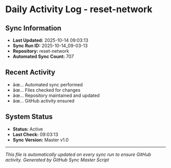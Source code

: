 ﻿# Daily Activity Log - reset-network

## Sync Information
- **Last Updated:** 2025-10-14 09:03:13
- **Sync Run ID:** 2025-10-14_09-03-13
- **Repository:** reset-network
- **Automated Sync Count:** 707

## Recent Activity
- âœ… Automated sync performed
- âœ… Files checked for changes
- âœ… Repository maintained and updated
- âœ… GitHub activity ensured

## System Status
- **Status:** Active
- **Last Check:** 09:03:13
- **Sync Version:** Master v1.0

---
*This file is automatically updated on every sync run to ensure GitHub activity.*
*Generated by GitHub Sync Master Script*
